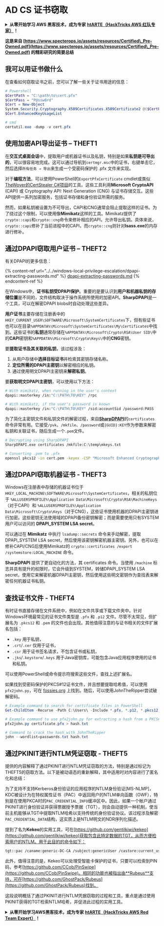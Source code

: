 # AD CS 证书窃取

<details>

<summary><strong>从零开始学习 AWS 黑客技术，成为专家</strong> <a href="https://training.hacktricks.xyz/courses/arte"><strong>htARTE（HackTricks AWS 红队专家）</strong></a><strong>！</strong></summary>

支持 HackTricks 的其他方式：

* 如果您想看到您的**公司在 HackTricks 中做广告**或**下载 PDF 版的 HackTricks**，请查看[**订阅计划**](https://github.com/sponsors/carlospolop)!
* 获取[**官方 PEASS & HackTricks 商品**](https://peass.creator-spring.com)
* 探索[**PEASS 家族**](https://opensea.io/collection/the-peass-family)，我们的独家[**NFTs**](https://opensea.io/collection/the-peass-family)
* **加入** 💬 [**Discord 群组**](https://discord.gg/hRep4RUj7f) 或 [**电报群组**](https://t.me/peass) 或在 **Twitter** 🐦 [**@carlospolopm**](https://twitter.com/carlospolopm)** 上**关注我。
* 通过向 [**HackTricks**](https://github.com/carlospolop/hacktricks) 和 [**HackTricks Cloud**](https://github.com/carlospolop/hacktricks-cloud) github 仓库提交 PR 来分享您的黑客技巧。

</details>

**这是来自 [https://www.specterops.io/assets/resources/Certified\_Pre-Owned.pdf](https://www.specterops.io/assets/resources/Certified\_Pre-Owned.pdf) 的精彩研究的简要总结**


## 我可以用证书做什么

在查看如何窃取证书之前，您可以了解一些关于证书用途的信息：
```powershell
# Powershell
$CertPath = "C:\path\to\cert.pfx"
$CertPass = "P@ssw0rd"
$Cert = New-Object
System.Security.Cryptography.X509Certificates.X509Certificate2 @($CertPath, $CertPass)
$Cert.EnhancedKeyUsageList

# cmd
certutil.exe -dump -v cert.pfx
```
## 使用加密API导出证书 – THEFT1

在**交互式桌面会话**中，提取用户或机器证书以及私钥，特别是如果**私钥是可导出的**，可以很容易地完成。这可以通过导航到`certmgr.msc`中的证书，右键单击它，然后选择`所有任务 → 导出`来生成一个受密码保护的 .pfx 文件来实现。

对于**编程方法**，可以使用PowerShell的`ExportPfxCertificate` cmdlet或类似[TheWover的CertStealer C#项目](https://github.com/TheWover/CertStealer)的工具。这些工具利用**Microsoft CryptoAPI** (CAPI) 或 Cryptography API: Next Generation (CNG) 与证书存储交互。这些API提供一系列加密服务，包括证书存储和身份验证所需的服务。

然而，如果私钥被设置为不可导出，CAPI和CNG通常会阻止提取这样的证书。为了绕过这个限制，可以使用像**Mimikatz**这样的工具。Mimikatz提供了`crypto::capi`和`crypto::cng`命令来修补相应的API，允许导出私钥。具体来说，`crypto::capi`修补了当前进程中的CAPI，而`crypto::cng`则针对**lsass.exe**的内存进行修补。

## 通过DPAPI窃取用户证书 – THEFT2

有关DPAPI的更多信息：

{% content-ref url="../../windows-local-privilege-escalation/dpapi-extracting-passwords.md" %}
[dpapi-extracting-passwords.md](../../windows-local-privilege-escalation/dpapi-extracting-passwords.md)
{% endcontent-ref %}

在Windows中，**证书私钥受DPAPI保护**。重要的是要认识到**用户和机器私钥的存储位置**是不同的，文件结构取决于操作系统所使用的加密API。**SharpDPAPI**是一个工具，可以在解密DPAPI blobs时自动处理这些差异。

**用户证书**主要存储在注册表中的`HKEY_CURRENT_USER\SOFTWARE\Microsoft\SystemCertificates`下，但有些证书也可以在目录`%APPDATA%\Microsoft\SystemCertificates\My\Certificates`中找到。这些证书的**私钥**通常存储在`%APPDATA%\Microsoft\Crypto\RSA\User SID\`中的**CAPI**密钥和`%APPDATA%\Microsoft\Crypto\Keys\`中的**CNG**密钥。

要**提取证书及其关联的私钥**，该过程涉及：

1. 从用户存储中**选择目标证书**并检索其密钥存储名称。
2. **定位所需的DPAPI主密钥**以解密相应的私钥。
3. 通过使用明文DPAPI主密钥来**解密私钥**。

要**获取明文DPAPI主密钥**，可以使用以下方法：
```bash
# With mimikatz, when running in the user's context
dpapi::masterkey /in:"C:\PATH\TO\KEY" /rpc

# With mimikatz, if the user's password is known
dpapi::masterkey /in:"C:\PATH\TO\KEY" /sid:accountSid /password:PASS
```
为了简化主密钥文件和私钥文件的解密过程，来自[**SharpDPAPI**](https://github.com/GhostPack/SharpDPAPI)的`certificates`命令非常有用。它接受`/pvk`、`/mkfile`、`/password`或`{GUID}:KEY`作为参数来解密私钥和关联证书，随后生成一个`.pem`文件。
```bash
# Decrypting using SharpDPAPI
SharpDPAPI.exe certificates /mkfile:C:\temp\mkeys.txt

# Converting .pem to .pfx
openssl pkcs12 -in cert.pem -keyex -CSP "Microsoft Enhanced Cryptographic Provider v1.0" -export -out cert.pfx
```
## 通过DPAPI窃取机器证书 - THEFT3

Windows在注册表中存储的机器证书位于 `HKEY_LOCAL_MACHINE\SOFTWARE\Microsoft\SystemCertificates`，相关的私钥位于 `%ALLUSERSPROFILE%\Application Data\Microsoft\Crypto\RSA\MachineKeys`（对于CAPI）和 `%ALLUSERSPROFILE%\Application Data\Microsoft\Crypto\Keys`（对于CNG），这些证书使用机器的DPAPI主密钥进行加密。这些密钥无法使用域的DPAPI备份密钥解密；而是需要使用只有SYSTEM用户可以访问的 **DPAPI_SYSTEM LSA secret**。

可以通过在 **Mimikatz** 中执行 `lsadump::secrets` 命令来手动解密，提取DPAPI_SYSTEM LSA secret，然后使用该密钥解密机器主密钥。另外，也可以在修补CAPI/CNG后使用Mimikatz的 `crypto::certificates /export /systemstore:LOCAL_MACHINE` 命令。

**SharpDPAPI** 提供了更自动化的方法，其 certificates 命令。当使用 `/machine` 标志并具有提升的权限时，它会升级到SYSTEM，转储DPAPI_SYSTEM LSA secret，使用它来解密机器DPAPI主密钥，然后使用这些明文密钥作为查找表来解密任何机器证书私钥。


## 查找证书文件 - THEFT4

有时证书直接存储在文件系统中，例如在文件共享或下载文件夹中。针对Windows环境最常见的证书文件类型是 `.pfx` 和 `.p12` 文件。尽管不太常见，但扩展名为 `.pkcs12` 和 `.pem` 的文件也会出现。其他值得注意的与证书相关的文件扩展名包括：
- `.key` 用于私钥，
- `.crt`/`.cer` 仅用于证书，
- `.csr` 用于证书签名请求，不包含证书或私钥，
- `.jks`/`.keystore`/`.keys` 用于Java密钥库，可能包含Java应用程序使用的证书和私钥。

可以使用PowerShell或命令提示符搜索这些文件，查找上述扩展名。

如果找到受密码保护的PKCS#12证书文件，并且想要提取哈希值，可以使用 `pfx2john.py`，可在 [fossies.org](https://fossies.org/dox/john-1.9.0-jumbo-1/pfx2john_8py_source.html) 上找到。随后，可以使用JohnTheRipper尝试破解密码。
```powershell
# Example command to search for certificate files in PowerShell
Get-ChildItem -Recurse -Path C:\Users\ -Include *.pfx, *.p12, *.pkcs12, *.pem, *.key, *.crt, *.cer, *.csr, *.jks, *.keystore, *.keys

# Example command to use pfx2john.py for extracting a hash from a PKCS#12 file
pfx2john.py certificate.pfx > hash.txt

# Command to crack the hash with JohnTheRipper
john --wordlist=passwords.txt hash.txt
```
## 通过PKINIT进行NTLM凭证窃取 - THEFT5

提供的内容解释了通过PKINIT进行NTLM凭证窃取的方法，特别是通过标记为THEFT5的窃取方法。以下是被动语态的重新解释，其中适用时对内容进行了匿名化和总结：

为了支持不支持Kerberos身份验证的应用程序的NTLM身份验证[MS-NLMP]，KDC被设计为在特权属性证书（PAC）中返回用户的NTLM单向函数（OWF），特别是在使用PKCA时的`PAC_CREDENTIAL_INFO`缓冲区中。因此，如果一个帐户通过PKINIT进行身份验证并获得票据授予票据（TGT），则会自动提供一种机制，使当前主机能够从TGT中提取NTLM哈希以支持传统的身份验证协议。该过程涉及解密`PAC_CREDENTIAL_DATA`结构，这实质上是NTLM明文的NDR序列化描述。

提到了名为**Kekeo**的实用工具，可在[https://github.com/gentilkiwi/kekeo](https://github.com/gentilkiwi/kekeo)获取包含此特定数据的TGT，从而方便检索用户的NTLM。用于此目的的命令如下：
```bash
tgt::pac /caname:generic-DC-CA /subject:genericUser /castore:current_user /domain:domain.local
```
此外，值得注意的是，Kekeo可以处理受智能卡保护的证书，只要可以检索到PIN码，参考[https://github.com/CCob/PinSwipe](https://github.com/CCob/PinSwipe)。相同的功能也被指出由**Rubeus**支持，可在[https://github.com/GhostPack/Rubeus](https://github.com/GhostPack/Rubeus)找到。

这段说明概括了通过PKINIT进行NTLM凭据窃取的过程和工具，重点是通过使用PKINIT获得的TGT检索NTLM哈希，并促进此过程的实用工具。

<details>

<summary><strong>从零开始学习AWS黑客技术，成为专家</strong> <a href="https://training.hacktricks.xyz/courses/arte"><strong>htARTE（HackTricks AWS Red Team Expert）</strong></a><strong>！</strong></summary>

支持HackTricks的其他方式：

* 如果您想看到您的**公司在HackTricks中做广告**或**下载PDF格式的HackTricks**，请查看[**订阅计划**](https://github.com/sponsors/carlospolop)!
* 获取[**官方PEASS & HackTricks周边产品**](https://peass.creator-spring.com)
* 探索[**PEASS家族**](https://opensea.io/collection/the-peass-family)，我们独家的[**NFTs**](https://opensea.io/collection/the-peass-family)收藏品
* **加入** 💬 [**Discord群**](https://discord.gg/hRep4RUj7f) 或 [**电报群**](https://t.me/peass) 或 **关注**我的**Twitter** 🐦 [**@carlospolopm**](https://twitter.com/carlospolopm)**。**
* 通过向[**HackTricks**](https://github.com/carlospolop/hacktricks)和[**HackTricks Cloud**](https://github.com/carlospolop/hacktricks-cloud) github仓库提交PR来分享您的黑客技巧。

</details>
